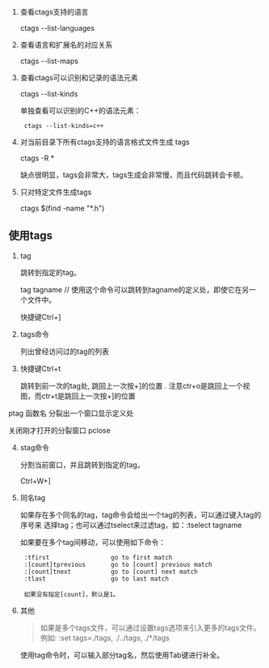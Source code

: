 

1. 查看ctags支持的语言

    ctags --list-languages

2. 查看语言和扩展名的对应关系

    ctags --list-maps

3. 查看ctags可以识别和记录的语法元素

    ctags --list-kinds

    单独查看可以识别的C++的语法元素：

        ctags --list-kinds=c++

4. 对当前目录下所有ctags支持的语言格式文件生成 tags

    ctags -R *

    缺点很明显，tags会非常大，tags生成会非常慢，而且代码跳转会卡顿。

5. 只对特定文件生成tags

    ctags $(find -name "*.h")

## 使用tags

1. tag

    跳转到指定的tag。

    tag tagname         // 使用这个命令可以跳转到tagname的定义处，即使它在另一个文件中。

    快捷键Ctrl+]
    
2. tags命令

    列出曾经访问过的tag的列表

3. 快捷键Ctrl+t

    跳转到前一次的tag处, 跳回上一次按+]的位置 . 注意ctr+o是跳回上一个视图，而ctr+t是跳回上一次按+]的位置

ptag 函数名
    分裂出一个窗口显示定义处

关闭刚才打开的分裂窗口
    pclose

4. stag命令

    分割当前窗口，并且跳转到指定的tag。

    Ctrl+W+]

5. 同名tag

    如果存在多个同名的tag，tag命令会给出一个tag的列表，可以通过键入tag的序号来
    选择tag；也可以通过tselect来过滤tag，如：:tselect tagname

    如果要在多个tag间移动，可以使用如下命令：

        :tfirst                 go to first match
        :[count]tprevious       go to [count] previous match
        :[count]tnext           go to [count] next match
        :tlast                  go to last match
        
        如果没有指定[count]，默认是1。

6. 其他

    > 如果是多个tags文件，可以通过设置tags选项来引入更多的tags文件。例如: :set tags=./tags, ./../tags, ./*/tags

    使用tag命令时，可以输入部分tag名，然后使用Tab键进行补全。
